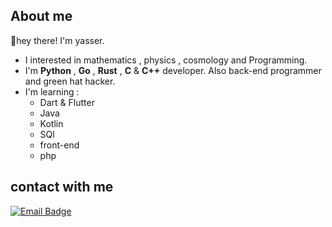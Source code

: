 ## About me
👋hey there! I'm yasser.

* I interested in mathematics , physics , cosmology and Programming.
* I'm **Python** , **Go** , **Rust** , **C** & **C++** developer. Also back-end programmer and green hat hacker.
* I'm learning :
    - Dart & Flutter
    - Java
    - Kotlin
    - SQl
    - front-end
    - php

## contact with me
[![Email Badge](https://img.shields.io/badge/-Email-c14438?style=flat-square&logo=Gmail&logoColor=white&link=mailto:art.1387.na@gmail.com)](mailto:art.1387.na@gmail.com)
